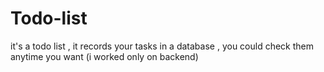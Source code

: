 # Todo-list
it's a todo list , it records your tasks in a database , you could check them anytime you want (i worked only on backend)
